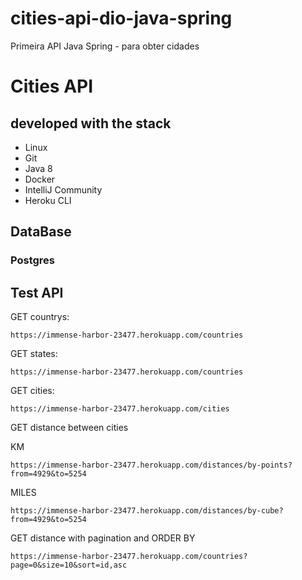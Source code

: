 # cities-api-dio-java-spring
Primeira API Java Spring - para obter cidades

# Cities API

## developed with the stack

* Linux
* Git
* Java 8
* Docker
* IntelliJ Community
* Heroku CLI

## DataBase

### Postgres


## Test API

GET countrys:

```
https://immense-harbor-23477.herokuapp.com/countries
```

GET states:

```
https://immense-harbor-23477.herokuapp.com/countries
```

GET cities:

```
https://immense-harbor-23477.herokuapp.com/cities
```

GET distance between cities

KM
```
https://immense-harbor-23477.herokuapp.com/distances/by-points?from=4929&to=5254
```
MILES
```
https://immense-harbor-23477.herokuapp.com/distances/by-cube?from=4929&to=5254
```

GET distance with pagination and ORDER BY
```
https://immense-harbor-23477.herokuapp.com/countries?page=0&size=10&sort=id,asc
```
